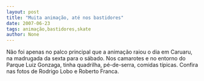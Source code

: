 ```yaml
---
layout: post
title: "Muita animação, até nos bastidores"
date: 2007-06-23
tags: animação,bastidores,skate
author: None
---
```

N&atilde;o foi apenas no palco principal que a anima&ccedil;&atilde;o raiou o dia em Caruaru, na madrugada da sexta para o s&aacute;bado. Nos camarotes e no entorno do Parque Luiz Gonzaga, tinha quadrilha, p&eacute;-de-serra, comidas t&iacute;picas. Confira nas fotos de Rodrigo Lobo e Roberto Franca. 